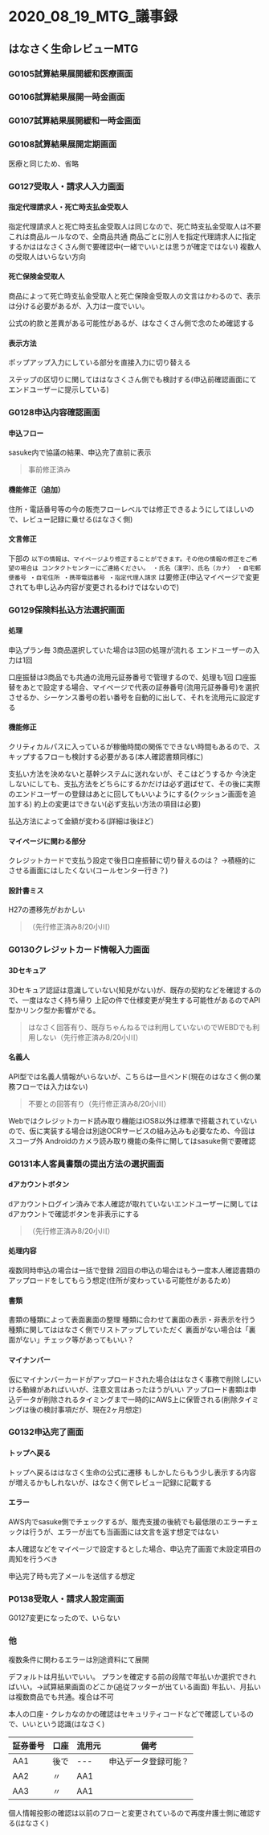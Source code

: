 # 2020_08_19_MTG_議事録
## はなさく生命レビューMTG


### G0105試算結果展開緩和医療画面
### G0106試算結果展開一時金画面
### G0107試算結果展開緩和一時金画面
### G0108試算結果展開定期画面
医療と同じため、省略


### G0127受取人・請求人入力画面

#### 指定代理請求人・死亡時支払金受取人
指定代理請求人と死亡時支払金受取人は同じなので、死亡時支払金受取人は不要
これは商品ルールなので、全商品共通
商品ごとに別人を指定代理請求人に指定するかははなさくさん側で要確認中(一緒でいいとは思うが確定ではない)
複数人の受取人はいらない方向

#### 死亡保険金受取人
商品によって死亡時支払金受取人と死亡保険金受取人の文言はかわるので、表示は分ける必要があるが、入力は一度でいい。

公式の約款と差異がある可能性があるが、はなさくさん側で念のため確認する

#### 表示方法
ポップアップ入力にしている部分を直接入力に切り替える

ステップの区切りに関してははなさくさん側でも検討する(申込前確認画面にてエンドユーザーに提示している)


### G0128申込内容確認画面

#### 申込フロー
sasuke内で協議の結果、申込完了直前に表示
> 事前修正済み

#### 機能修正（追加）
住所・電話番号等の今の販売フローレベルでは修正できるようにしてほしいので、レビュー記録に乗せる(はなさく側)

#### 文言修正
下部の `以下の情報は、マイページより修正することができます。その他の情報の修正をご希望の場合は コンタクトセンターにご連絡ください。 ・氏名（漢字）、氏名（カナ） ・自宅郵便番号 ・自宅住所 ・携帯電話番号 ・指定代理人請求` は要修正(申込マイページで変更されても申し込み内容が変更されるわけではないので)


### G0129保険料払込方法選択画面

#### 処理
申込プラン毎
3商品選択していた場合は3回の処理が流れる
エンドユーザーの入力は1回

口座振替は3商品でも共通の流用元証券番号で管理するので、処理も1回
口座振替をあとで設定する場合、マイページで代表の証券番号(流用元証券番号)を選択させるか、シーケンス番号の若い番号を自動的に出して、それを流用元に設定する

#### 機能修正
クリティカルパスに入っているが稼働時間の関係でできない時間もあるので、スキップするフローも検討する必要がある(本人確認書類同様に)

支払い方法を決めないと基幹システムに送れないが、そこはどうするか
今決定しないにしても、支払方法をどちらにするかだけは必ず選ばせて、その後に実際のエンドユーザーの登録はあとに回してもいいようにする(クッション画面を追加する)
約上の変更はできない(必ず支払い方法の項目は必要)

払込方法によって金額が変わる(詳細は後ほど)

#### マイページに関わる部分
クレジットカードで支払う設定で後日口座振替に切り替えるのは？
→積極的にさせる画面にはしたくない(コールセンター行き？)


#### 設計書ミス
H27の遷移先がおかしい
> （先行修正済み8/20小川）

### G0130クレジットカード情報入力画面

#### 3Dセキュア
3Dセキュア認証は意識していない(知見がない)が、既存の契約などを確認するので、一度はなさく持ち帰り
上記の件で仕様変更が発生する可能性があるのでAPI型かリンク型か影響がでる。
> はなさく回答有り、既存ちゃんねるでは利用していないのでWEBDでも利用しない（先行修正済み8/20小川）

#### 名義人
API型では名義人情報がいらないが、こちらは一旦ペンド(現在のはなさく側の業務フローでは入力はない)
> 不要との回答有り（先行修正済み8/20小川）

Webではクレジットカード読み取り機能はiOS8以外は標準で搭載されていないので、仮に実装する場合は別途OCRサービスの組み込みも必要なため、今回はスコープ外
Androidのカメラ読み取り機能の条件に関してはsasuke側で要確認


### G0131本人客員書類の提出方法の選択画面

#### dアカウントボタン
dアカウントログイン済みで本人確認が取れていないエンドユーザーに関してはdアカウントで確認ボタンを非表示にする
> （先行修正済み8/20小川）

#### 処理内容
複数同時申込の場合は一括で登録
2回目の申込の場合はもう一度本人確認書類のアップロードをしてもらう想定(住所が変わっている可能性があるため)

#### 書類
書類の種類によって表面裏面の整理
種類に合わせて裏面の表示・非表示を行う
種類に関してははなさく側でリストアップしていただく
裏面がない場合は「裏面がない」チェック等があってもいい？

#### マイナンバー
仮にマイナンバーカードがアップロードされた場合ははなさく事務で削除しにいける動線があればいいが、注意文言はあったほうがいい
アップロード書類は申込データが削除されるタイミングまで一時的にAWS上に保管される(削除タイミングは後の検討事項だが、現在2ヶ月想定)


### G0132申込完了画面

#### トップへ戻る
トップへ戻るははなさく生命の公式に遷移
もしかしたらもう少し表示する内容が増えるかもしれないが、はなさく側でレビュー記録に記載する

#### エラー
AWS内でsasuke側でチェックするが、販売支援の後続でも最低限のエラーチェックは行うが、エラーが出ても当画面には文言を返す想定ではない

本人確認などをマイページで設定するとした場合、申込完了画面で未設定項目の周知を行うべき

申込完了時も完了メールを送信する想定


### P0138受取人・請求人設定画面

G0127変更になったので、いらない


### 他

複数条件に関わるエラーは別途資料にて展開

デフォルトは月払いでいい。
プランを確定する前の段階で年払いか選択できればいい。→試算結果画面のどこか(追従フッターが出ている画面)
年払い、月払いは複数商品でも共通。複合は不可

本人の口座・クレカなのかの確認はセキュリティコードなどで確認しているので、いいという認識(はなさく)

|証券番号|口座|流用元|備考|
|--------|----|------|----|
|AA1|後で|---|申込データ登録可能？|
|AA2|〃|AA1| |
|AA3|〃|AA1| |

個人情報投影の確認は以前のフローと変更されているので再度弁護士側に確認する(はなさく)
